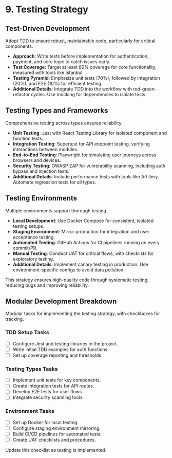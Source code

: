 # 9. Testing Strategy

## Test-Driven Development
Adopt TDD to ensure robust, maintainable code, particularly for critical components.

- **Approach**: Write tests before implementation for authentication, payment, and core logic to catch issues early.
- **Test Coverage**: Target at least 80% coverage for core functionality, measured with tools like Istanbul.
- **Testing Pyramid**: Emphasize unit tests (70%), followed by integration (20%), and E2E (10%) for efficient testing.
- **Additional Details**: Integrate TDD into the workflow with red-green-refactor cycles. Use mocking for dependencies to isolate tests.

## Testing Types and Frameworks
Comprehensive testing across types ensures reliability.

- **Unit Testing**: Jest with React Testing Library for isolated component and function tests.
- **Integration Testing**: Supertest for API endpoint testing, verifying interactions between modules.
- **End-to-End Testing**: Playwright for simulating user journeys across browsers and devices.
- **Security Testing**: OWASP ZAP for vulnerability scanning, including auth bypass and injection tests.
- **Additional Details**: Include performance tests with tools like Artillery. Automate regression tests for all types.

## Testing Environments
Multiple environments support thorough testing.

- **Local Development**: Use Docker Compose for consistent, isolated testing setups.
- **Staging Environment**: Mirror production for integration and user acceptance testing.
- **Automated Testing**: GitHub Actions for CI pipelines running on every commit/PR.
- **Manual Testing**: Conduct UAT for critical flows, with checklists for exploratory testing.
- **Additional Details**: Implement canary testing in production. Use environment-specific configs to avoid data pollution.

This strategy ensures high-quality code through systematic testing, reducing bugs and improving reliability.

## Modular Development Breakdown
Modular tasks for implementing the testing strategy, with checkboxes for tracking.

### TDD Setup Tasks
- [ ] Configure Jest and testing libraries in the project.
- [ ] Write initial TDD examples for auth functions.
- [ ] Set up coverage reporting and thresholds.

### Testing Types Tasks
- [ ] Implement unit tests for key components.
- [ ] Create integration tests for API routes.
- [ ] Develop E2E tests for user flows.
- [ ] Integrate security scanning tools.

### Environment Tasks
- [ ] Set up Docker for local testing.
- [ ] Configure staging environment mirroring.
- [ ] Build CI/CD pipelines for automated tests.
- [ ] Create UAT checklists and procedures.

Update this checklist as testing is implemented.